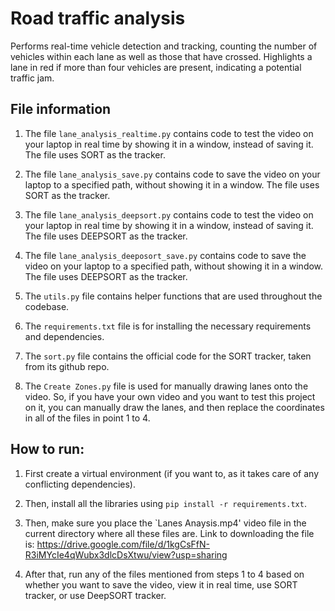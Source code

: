 # Road traffic analysis
Performs real-time vehicle detection and tracking, counting the number of vehicles within each lane as well as those that have crossed. Highlights a lane in red if more than four vehicles are present, indicating a potential traffic jam.

## File information
1. The file `lane_analysis_realtime.py` contains code to test the video on your laptop in real time by showing it in a window, instead of saving it. The file uses SORT as the tracker.

2. The file `lane_analysis_save.py` contains code to save the video on your laptop to a specified path, without showing it in a window. The file uses SORT as the tracker.

3. The file `lane_analysis_deepsort.py` contains code to test the video on your laptop in real time by showing it in a window, instead of saving it. The file uses DEEPSORT as the tracker.

4. The file `lane_analysis_deeposort_save.py` contains code to save the video on your laptop to a specified path, without showing it in a window. The file uses DEEPSORT as the tracker.

5. The `utils.py` file contains helper functions that are used throughout the codebase.

6. The `requirements.txt` file is for installing the necessary requirements and dependencies.

7. The `sort.py` file contains the official code for the SORT tracker, taken from its github repo.

8. The `Create Zones.py` file is used for manually drawing lanes onto the video. So, if you have your own video and you want to test this project on it, you can manually draw the lanes, and then replace the coordinates in all of the files in point 1 to 4.


## How to run:
1. First create a virtual environment (if you want to, as it takes care of any conflicting dependencies).

2. Then, install all the libraries using `pip install -r requirements.txt`.

3. Then, make sure you place the `Lanes Anaysis.mp4' video file in the current directory where all these files are. Link to downloading the file is: https://drive.google.com/file/d/1kgCsFfN-R3iMYcIe4qWubx3dlcDsXtwu/view?usp=sharing 

4. After that, run any of the files mentioned from steps 1 to 4 based on whether you want to save the video, view it in real time, use SORT tracker, or use DeepSORT tracker.